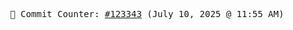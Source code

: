 <p align="center">
    <samp>
        📮 Commit Counter: <a href="https://github.com/Javascript-void0/Javascript-void0/commits/main">#123343</a> (July 10, 2025 @ 11:55 AM)
    </samp>
</p>
